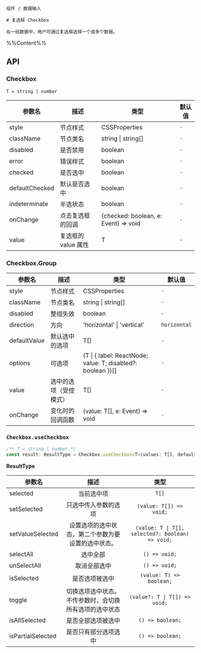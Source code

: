`````
组件 / 数据输入

# 复选框 Checkbox

在一组数据中，用户可通过复选框选择一个或多个数据。
`````

%%Content%%

## API

### Checkbox

`T = string | number`

|参数名|描述|类型|默认值|
|---|---|---|---|
|style|节点样式|CSSProperties |`-`|
|className|节点类名|string \| string[] |`-`|
|disabled|是否禁用|boolean |`-`|
|error|错误样式|boolean |`-`|
|checked|是否选中|boolean |`-`|
|defaultChecked|默认是否选中|boolean |`-`|
|indeterminate|半选状态|boolean |`-`|
|onChange|点击复选框的回调|(checked: boolean, e: Event) => void |`-`|
|value|复选框的 value 属性|T |`-`|

### Checkbox.Group

|参数名|描述|类型|默认值|
|---|---|---|---|
|style|节点样式|CSSProperties |`-`|
|className|节点类名|string \| string[] |`-`|
|disabled|整组失效|boolean |`-`|
|direction|方向|'horizontal' \| 'vertical' |`horizontal`|
|defaultValue|默认选中的选项|T[] |`-`|
|options|可选项|(T \| { label: ReactNode; value: T; disabled?: boolean })[] |`-`|
|value|选中的选项（受控模式）|T[] |`-`|
|onChange|变化时的回调函数|(value: T[], e: Event) => void |`-`|

### `Checkbox.useCheckbox`

```js
/** T = string | number */
const result: ResultType = Checkbox.useCheckbox<T>(values: T[], defaultSelected?: T[]);
```

**ResultType**

|参数名|描述|类型|
|---|:---:|:---:|
| selected | 当前选中项 | `T[]` |
| setSelected | 只选中传入参数的选项 | `(value: T[]) => void;` |
| setValueSelected | 设置选项的选中状态，第二个参数为要设置的选中状态。 | `(value: T \| T[], selected?: boolean) => void;` |
| selectAll | 选中全部 | `() => void;` |
| unSelectAll | 取消全部选中 | `() => void;` |
| isSelected | 是否选项被选中 | `(value: T) => boolean;` |
| toggle | 切换选项选中状态。不传参数时，会切换所有选项的选中状态 | `(value?: T \| T[]) => void;` |
| isAllSelected | 是否全部选项被选中 | `() => boolean;` |
| isPartialSelected | 是否只有部分选项选中 | `() => boolean;` |
